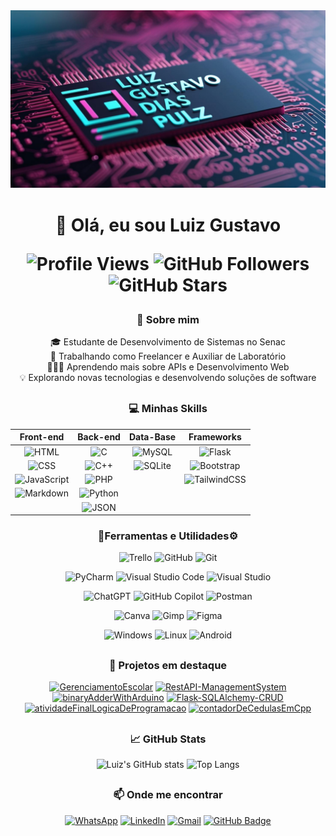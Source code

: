 <div align="center">
  <img src="./banner.jpg" alt="Banner" width="auto" />

  <p></p>
  <h1>👋 Olá, eu sou Luiz Gustavo 

  ![Profile Views](https://komarev.com/ghpvc/?username=luizGDpulz&color=blue)
  ![GitHub Followers](https://img.shields.io/github/followers/luizGDpulz?label=Followers&style=social)
  ![GitHub Stars](https://img.shields.io/github/stars/luizGDpulz?style=social)

  </h1>

  ### 🚀 Sobre mim

  <p>
    🎓 Estudante de Desenvolvimento de Sistemas no Senac<br>   
    💼 Trabalhando como Freelancer e Auxiliar de Laboratório<br>
    👨🏻‍💻 Aprendendo mais sobre APIs e Desenvolvimento Web<br>  
    💡 Explorando novas tecnologias e desenvolvendo soluções de software 
    </p> 

  <h2></h2>

  ### 💻 Minhas Skills

  | Front-end | Back-end | Data-Base | Frameworks |
  |:-:|:-:|:-:|:-:|
  | ![HTML](https://img.shields.io/badge/HTML-%23E34F26.svg?logo=html5&logoColor=white) | ![C](https://img.shields.io/badge/C-00599C?logo=c&logoColor=white) | ![MySQL](https://img.shields.io/badge/MySQL-4479A1?logo=mysql&logoColor=fff) | ![Flask](https://img.shields.io/badge/Flask-000?logo=flask&logoColor=fff) |
  | ![CSS](https://img.shields.io/badge/CSS-1572B6?logo=css3&logoColor=fff) | ![C++](https://img.shields.io/badge/C++-%2300599C.svg?logo=c%2B%2B&logoColor=white) | ![SQLite](https://img.shields.io/badge/SQLite-%2307405e.svg?logo=sqlite&logoColor=white) | ![Bootstrap](https://img.shields.io/badge/Bootstrap-7952B3?logo=bootstrap&logoColor=fff) |
  | ![JavaScript](https://img.shields.io/badge/JavaScript-F7DF1E?logo=javascript&logoColor=000) | ![PHP](https://img.shields.io/badge/php-%23777BB4.svg?&logo=php&logoColor=white) |  | ![TailwindCSS](https://img.shields.io/badge/Tailwind%20CSS-%2338B2AC.svg?logo=tailwind-css&logoColor=white) |
  | ![Markdown](https://img.shields.io/badge/Markdown-%23000000.svg?logo=markdown&logoColor=white) | ![Python](https://img.shields.io/badge/Python-3776AB?logo=python&logoColor=fff) | 
  | | ![JSON](https://img.shields.io/badge/JSON-000?logo=json&logoColor=fff) |

  ### 🔧Ferramentas e Utilidades⚙️

  ![Trello](https://img.shields.io/badge/Trello-0052CC?logo=trello&logoColor=fff)
  ![GitHub](https://img.shields.io/badge/-GitHub-333333?style=flat&logo=github)
  ![Git](https://img.shields.io/badge/-Git-333333?style=flat&logo=git)

  ![PyCharm](https://img.shields.io/badge/PyCharm-000?logo=pycharm&logoColor=fff)
  ![Visual Studio Code](https://custom-icon-badges.demolab.com/badge/Visual%20Studio%20Code-0078d7.svg?logo=vsc&logoColor=white)
  ![Visual Studio](https://custom-icon-badges.demolab.com/badge/Visual%20Studio-5C2D91.svg?&logo=visual-studio&logoColor=white)

  ![ChatGPT](https://img.shields.io/badge/ChatGPT-74aa9c?logo=openai&logoColor=white)
  ![GitHub Copilot](https://img.shields.io/badge/GitHub%20Copilot-000?logo=githubcopilot&logoColor=fff)
  ![Postman](https://img.shields.io/badge/-Postman-333333?style=flat&logo=postman)

  ![Canva](https://img.shields.io/badge/Canva-%2300C4CC.svg?&logo=Canva&logoColor=white)
  ![Gimp](https://img.shields.io/badge/Gimp-5C5543?logo=gimp&logoColor=white)
  ![Figma](https://img.shields.io/badge/Figma-F24E1E?logo=figma&logoColor=white)

  ![Windows](https://custom-icon-badges.demolab.com/badge/Windows-0078D6?logo=windows11&logoColor=white)
  ![Linux](https://img.shields.io/badge/Linux-FCC624?logo=linux&logoColor=black)
  ![Android](https://img.shields.io/badge/Android-3DDC84?logo=android&logoColor=white)


  <h2></h2>

  ### 🎯 Projetos em destaque

  [![GerenciamentoEscolar](https://github-readme-stats.vercel.app/api/pin/?username=luizGDpulz&repo=GerenciamentoEscolar&theme=radical)](https://github.com/luizGDpulz/GerenciamentoEscolar)
  [![RestAPI-ManagementSystem](https://github-readme-stats.vercel.app/api/pin/?username=luizGDpulz&repo=RestAPI-ManagementSystem&theme=radical)](https://github.com/luizGDpulz/RestAPI-ManagementSystem)
  [![binaryAdderWithArduino](https://github-readme-stats.vercel.app/api/pin/?username=luizGDpulz&repo=binaryAdderWithArduino&theme=radical)](https://github.com/luizGDpulz/binaryAdderWithArduino)
  [![Flask-SQLAlchemy-CRUD](https://github-readme-stats.vercel.app/api/pin/?username=luizGDpulz&repo=Flask-SQLAlchemy-CRUD&theme=radical)](https://github.com/luizGDpulz/Flask-SQLAlchemy-CRUD)
  [![atividadeFinalLogicaDeProgramacao](https://github-readme-stats.vercel.app/api/pin/?username=luizGDpulz&repo=atividadeFinalLogicaDeProgramacao&theme=radical)](https://github.com/luizGDpulz/atividadeFinalLogicaDeProgramacao)
  [![contadorDeCedulasEmCpp](https://github-readme-stats.vercel.app/api/pin/?username=luizGDpulz&repo=contadorDeCedulasEmCpp&theme=radical)](https://github.com/luizGDpulz/contadorDeCedulasEmCpp)


  <h2></h2>

  ### 📈 GitHub Stats

  ![Luiz's GitHub stats](https://github-readme-stats.vercel.app/api?username=luizGDpulz&show_icons=true&theme=radical)
  ![Top Langs](https://github-readme-stats.vercel.app/api/top-langs/?username=luizGDpulz&layout=compact&theme=radical)

  <h2><h2>

  ### 📫 Onde me encontrar

  [![WhatsApp](https://img.shields.io/badge/WhatsApp-25D366?logo=whatsapp&logoColor=white)](https://wa.me/5551992270465)
  [![LinkedIn](https://custom-icon-badges.demolab.com/badge/LinkedIn-0A66C2?logo=linkedin-white&logoColor=fff)](https://www.linkedin.com/in/luizpulz)
  [![Gmail](https://img.shields.io/badge/Gmail-D14836?logo=gmail&logoColor=white)](mailto:luizg.pulz@gmail.com) 
  [![GitHub Badge](https://img.shields.io/badge/-luizGDpulz-333?style=flat-square&logo=GitHub&logoColor=white&link=https://github.com/luizGDpulz)](https://github.com/luizGDpulz)

</div>
